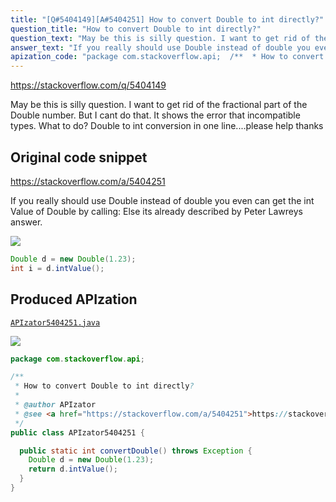 ```yaml
---
title: "[Q#5404149][A#5404251] How to convert Double to int directly?"
question_title: "How to convert Double to int directly?"
question_text: "May be this is silly question. I want to get rid of the fractional part of the Double number. But I cant do that. It shows the error that incompatible types. What to do? Double to int conversion in one line....please help thanks"
answer_text: "If you really should use Double instead of double you even can get the int Value of Double by calling: Else its already described by Peter Lawreys answer."
apization_code: "package com.stackoverflow.api;  /**  * How to convert Double to int directly?  *  * @author APIzator  * @see <a href=\"https://stackoverflow.com/a/5404251\">https://stackoverflow.com/a/5404251</a>  */ public class APIzator5404251 {    public static int convertDouble() throws Exception {     Double d = new Double(1.23);     return d.intValue();   } }"
---
```


https://stackoverflow.com/q/5404149

May be this is silly question. I want to get rid of the fractional part of the Double number. But I cant do that. It shows the error that incompatible types. What to do?
Double to int conversion in one line....please help thanks



## Original code snippet

https://stackoverflow.com/a/5404251

If you really should use Double instead of double you even can get the int Value of Double by calling:
Else its already described by Peter Lawreys answer.

<div class="code-logo"><img src="/stackoverflow.png" /></div>

```java
Double d = new Double(1.23);
int i = d.intValue();
```

## Produced APIzation

[`APIzator5404251.java`](https://github.com/blind-papers/apization-temp-data/raw/main/search/APIzator5404251.java)

<div class="code-logo"><img src="/apizator.png" /></div>

```java
package com.stackoverflow.api;

/**
 * How to convert Double to int directly?
 *
 * @author APIzator
 * @see <a href="https://stackoverflow.com/a/5404251">https://stackoverflow.com/a/5404251</a>
 */
public class APIzator5404251 {

  public static int convertDouble() throws Exception {
    Double d = new Double(1.23);
    return d.intValue();
  }
}

```